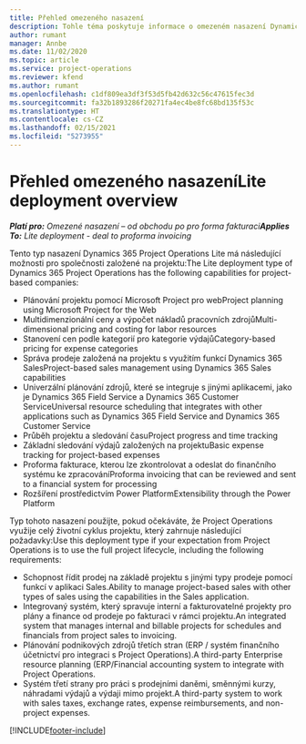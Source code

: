 ```yaml
---
title: Přehled omezeného nasazení
description: Tohle téma poskytuje informace o omezeném nasazení Dynamics 365 Project Operations.
author: rumant
manager: Annbe
ms.date: 11/02/2020
ms.topic: article
ms.service: project-operations
ms.reviewer: kfend
ms.author: rumant
ms.openlocfilehash: c1df809ea3df3f53d5fb42d632c56c47615fec3d
ms.sourcegitcommit: fa32b1893286f20271fa4ec4be8fc68bd135f53c
ms.translationtype: HT
ms.contentlocale: cs-CZ
ms.lasthandoff: 02/15/2021
ms.locfileid: "5273955"
---
```

# <a name="lite-deployment-overview"></a><span data-ttu-id="f1a49-103">Přehled omezeného nasazení</span><span class="sxs-lookup"><span data-stu-id="f1a49-103">Lite deployment overview</span></span>

<span data-ttu-id="f1a49-104">_**Platí pro:** Omezené nasazení – od obchodu po pro forma fakturaci_</span><span class="sxs-lookup"><span data-stu-id="f1a49-104">_**Applies To:** Lite deployment - deal to proforma invoicing_</span></span>

<span data-ttu-id="f1a49-105">Tento typ nasazení Dynamics 365 Project Operations Lite má následující možnosti pro společnosti založené na projektu:</span><span class="sxs-lookup"><span data-stu-id="f1a49-105">The Lite deployment type of Dynamics 365 Project Operations has the following capabilities for project-based companies:</span></span>

- <span data-ttu-id="f1a49-106">Plánování projektu pomocí Microsoft Project pro web</span><span class="sxs-lookup"><span data-stu-id="f1a49-106">Project planning using Microsoft Project for the Web</span></span>
- <span data-ttu-id="f1a49-107">Multidimenzionální ceny a výpočet nákladů pracovních zdrojů</span><span class="sxs-lookup"><span data-stu-id="f1a49-107">Multi-dimensional pricing and costing for labor resources</span></span>
- <span data-ttu-id="f1a49-108">Stanovení cen podle kategorií pro kategorie výdajů</span><span class="sxs-lookup"><span data-stu-id="f1a49-108">Category-based pricing for expense categories</span></span>
- <span data-ttu-id="f1a49-109">Správa prodeje založená na projektu s využitím funkcí Dynamics 365 Sales</span><span class="sxs-lookup"><span data-stu-id="f1a49-109">Project-based sales management using Dynamics 365 Sales capabilities</span></span>
- <span data-ttu-id="f1a49-110">Univerzální plánování zdrojů, které se integruje s jinými aplikacemi, jako je Dynamics 365 Field Service a Dynamics 365 Customer Service</span><span class="sxs-lookup"><span data-stu-id="f1a49-110">Universal resource scheduling that integrates with other applications such as Dynamics 365 Field Service and Dynamics 365 Customer Service</span></span>
- <span data-ttu-id="f1a49-111">Průběh projektu a sledování času</span><span class="sxs-lookup"><span data-stu-id="f1a49-111">Project progress and time tracking</span></span>
- <span data-ttu-id="f1a49-112">Základní sledování výdajů založených na projektu</span><span class="sxs-lookup"><span data-stu-id="f1a49-112">Basic expense tracking for project-based expenses</span></span>
- <span data-ttu-id="f1a49-113">Proforma fakturace, kterou lze zkontrolovat a odeslat do finančního systému ke zpracování</span><span class="sxs-lookup"><span data-stu-id="f1a49-113">Proforma invoicing that can be reviewed and sent to a financial system for processing</span></span>
- <span data-ttu-id="f1a49-114">Rozšíření prostředictvím Power Platform</span><span class="sxs-lookup"><span data-stu-id="f1a49-114">Extensibility through the Power Platform</span></span>

<span data-ttu-id="f1a49-115">Typ tohoto nasazení použijte, pokud očekáváte, že Project Operations využije celý životní cyklus projektu, který zahrnuje následující požadavky:</span><span class="sxs-lookup"><span data-stu-id="f1a49-115">Use this deployment type if your expectation from Project Operations is to use the full project lifecycle, including the following requirements:</span></span>

- <span data-ttu-id="f1a49-116">Schopnost řídit prodej na základě projektu s jinými typy prodeje pomocí funkcí v aplikaci Sales.</span><span class="sxs-lookup"><span data-stu-id="f1a49-116">Ability to manage project-based sales with other types of sales using the capabilities in the Sales application.</span></span>
- <span data-ttu-id="f1a49-117">Integrovaný systém, který spravuje interní a fakturovatelné projekty pro plány a finance od prodeje po fakturaci v rámci projektu.</span><span class="sxs-lookup"><span data-stu-id="f1a49-117">An integrated system that manages internal and billable projects for schedules and financials from project sales to invoicing.</span></span>
- <span data-ttu-id="f1a49-118">Plánování podnikových zdrojů třetích stran (ERP / systém finančního účetnictví pro integraci s Project Operations).</span><span class="sxs-lookup"><span data-stu-id="f1a49-118">A third-party Enterprise resource planning (ERP/Financial accounting system to integrate with Project Operations.</span></span>
- <span data-ttu-id="f1a49-119">Systém třetí strany pro práci s prodejními daněmi, směnnými kurzy, náhradami výdajů a výdaji mimo projekt.</span><span class="sxs-lookup"><span data-stu-id="f1a49-119">A third-party system to work with sales taxes, exchange rates, expense reimbursements, and non-project expenses.</span></span>


[!INCLUDE[footer-include](../includes/footer-banner.md)]